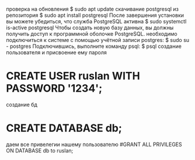 проверка на обновления
$ sudo apt update
скачивание postgresql из репозитория
$ sudo apt install postgresql
После завершения установки вы можете убедиться, что служба PostgreSQL активна
$ sudo systemctl is-active postgresql
Чтобы создать новую базу данных, вы должны получить доступ к программной оболочке PostgreSQL. необходимо подключиться к системе с помощью учётной записи postgres:
$ sudo su - postgres
Подключившись, выполните команду psql:
$ psql
создание пользователя и присвоение ему пароля
# CREATE USER ruslan WITH PASSWORD '1234';
создание бд
# CREATE DATABASE db;
даем все привелегии нашему пользователю
#GRANT ALL PRIVILEGES ON DATABASE db to ruslan;
